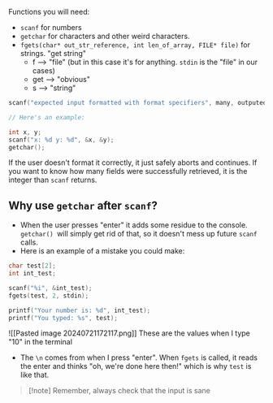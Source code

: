 Functions you will need:
- `scanf` for numbers
- `getchar` for characters and other weird characters.
- `fgets(char* out_str_reference, int len_of_array, FILE* file)` for strings. "get string"
	- f --> "file" (but in this case it's for anything. `stdin` is the "file" in our cases)
	- get --> "obvious"
	- s --> "string"

```c
scanf("expected input formatted with format specifiers", many, outputed, pointers);

// Here's an example:

int x, y;
scanf("x: %d y: %d", &x, &y);
getchar();
```
If the user doesn't format it correctly, it just safely aborts and continues. 
If you want to know how many fields were successfully retrieved, it is the integer than `scanf` returns.

## Why use `getchar` after `scanf`?
- When the user presses "enter" it adds some residue to the console. `getchar() `will simply get rid of that, so it doesn't mess up future `scanf` calls.
- Here is an example of a mistake you could make:
```c
char test[2];
int int_test;

scanf("%i", &int_test);
fgets(test, 2, stdin);

printf("Your number is: %d", int_test);
printf("You typed: %s", test);
```
![[Pasted image 20240721172117.png]] These are the values when I type "10" in the terminal
- The `\n` comes from when I press "enter". When `fgets` is called, it reads the enter and thinks "oh, we're done here then!" which is why `test` is like that.


>[!note] Remember, always check that the input is sane

